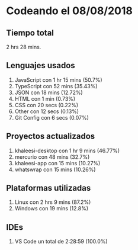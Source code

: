 # Codeando el 08/08/2018

## Tiempo total
2 hrs 28 mins.

## Lenguajes usados
1. JavaScript con 1 hr 15 mins (50.7%)
1. TypeScript con 52 mins (35.43%)
1. JSON con 18 mins (12.72%)
1. HTML con 1 min (0.73%)
1. CSS con 20 secs (0.22%)
1. Other con 12 secs (0.13%)
1. Git Config con 6 secs (0.07%)

## Proyectos actualizados
1. khaleesi-desktop con 1 hr 9 mins (46.77%)
1. mercurio con 48 mins (32.7%)
1. khaleesi-app con 15 mins (10.27%)
1. whatswrap con 15 mins (10.26%)

## Plataformas utilizadas
1. Linux con 2 hrs 9 mins (87.2%)
1. Windows con 19 mins (12.8%)

## IDEs
1. VS Code un total de 2:28:59 (100.0%)

